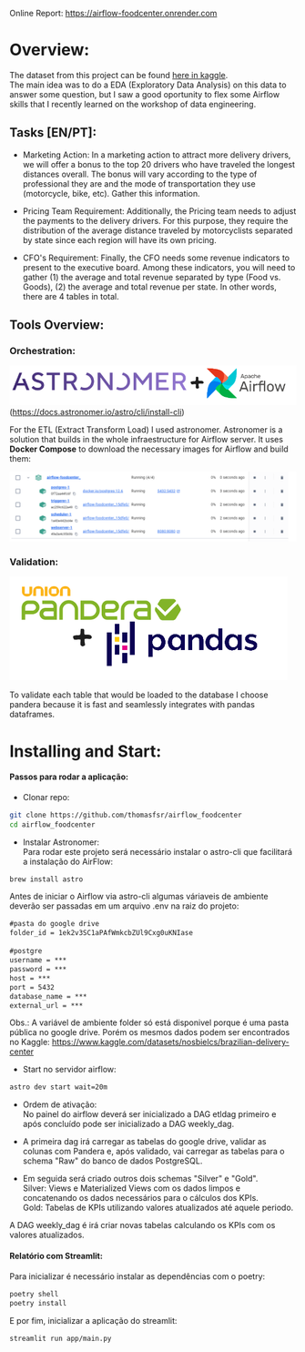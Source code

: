 Online Report: https://airflow-foodcenter.onrender.com  
  
# Overview:
The dataset from this project can be found [here in kaggle](https://www.kaggle.com/datasets/nosbielcs/brazilian-delivery-center).  
The main idea was to do a EDA (Exploratory Data Analysis) on this data to answer some question, but I saw a good oportunity to flex some Airflow skills that I recently learned on the workshop of data engineering.  
  
## Tasks [EN/PT]: 
- Marketing Action: In a marketing action to attract more delivery drivers, we will offer a bonus to the top 20 drivers who have traveled the longest distances overall. The bonus will vary according to the type of professional they are and the mode of transportation they use (motorcycle, bike, etc). Gather this information.
  
- Pricing Team Requirement: Additionally, the Pricing team needs to adjust the payments to the delivery drivers. For this purpose, they require the distribution of the average distance traveled by motorcyclists separated by state since each region will have its own pricing.
  
- CFO's Requirement: Finally, the CFO needs some revenue indicators to present to the executive board. Among these indicators, you will need to gather (1) the average and total revenue separated by type (Food vs. Goods), (2) the average and total revenue per state. In other words, there are 4 tables in total. 
  

## Tools Overview:  
  
### Orchestration:
![](images/astro_air.png)(https://docs.astronomer.io/astro/cli/install-cli)  
  
For the ETL (Extract Transform Load) I used astronomer. Astronomer is a solution that builds in the whole infraestructure for Airflow server.  It uses **Docker Compose** to download the necessary images for Airflow and build them:
  
![](images/compose.png)  
  
### Validation:  
![](images/pandera_pandas.png)  
  
To validate each table that would be loaded to the database I choose pandera because it is fast and seamlessly integrates with pandas dataframes.  
  

# Installing and Start:
#### Passos para rodar a aplicação:  
- Clonar repo:  
```bash
git clone https://github.com/thomasfsr/airflow_foodcenter
cd airflow_foodcenter
```
- Instalar Astronomer:  
Para rodar este projeto será necessário instalar o astro-cli que facilitará a instalação do AirFlow:
```bash
brew install astro 
``` 
Antes de iniciar o Airflow via astro-cli algumas váriaveis de ambiente deverão ser passadas em um arquivo .env na raiz do projeto:  
  
```
#pasta do google drive
folder_id = 1ek2v3SC1aPAfWmkcbZUl9Cxg0uKNIase

#postgre 
username = ***  
password = ***  
host = ***  
port = 5432
database_name = ***  
external_url = ***  
```
  
Obs.: A variável de ambiente folder só está disponivel porque é uma pasta pública no google drive. Porém os mesmos dados podem ser encontrados no Kaggle: https://www.kaggle.com/datasets/nosbielcs/brazilian-delivery-center

- Start no servidor airflow:  
```bash
astro dev start wait=20m
``` 
  
- Ordem de ativação:  
No painel do airflow deverá ser inicializado a DAG etldag primeiro e após concluído pode ser inicializado a DAG weekly_dag.  
  
-  A primeira dag irá carregar as tabelas do google drive, validar as colunas com Pandera e, após validado, vai carregar as tabelas para o schema "Raw" do banco de dados PostgreSQL.  
  
- Em seguida será criado outros dois schemas "Silver" e "Gold".  
Silver: Views e Materialized Views com os dados limpos e concatenando os dados necessários para o cálculos dos KPIs.  
Gold: Tabelas de KPIs utilizando valores atualizados até aquele periodo.  
  
A DAG weekly_dag é irá criar novas tabelas calculando os KPIs com os valores atualizados.  
  
#### Relatório com Streamlit:  
Para inicializar é necessário instalar as dependências com o poetry:  
```bash
poetry shell  
poetry install  
```
E por fim, inicializar a aplicação do streamlit:  
```bash  
streamlit run app/main.py  
```




